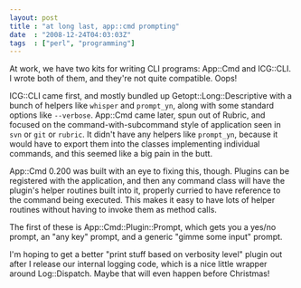 ```yaml
---
layout: post
title : "at long last, app::cmd prompting"
date  : "2008-12-24T04:03:03Z"
tags  : ["perl", "programming"]
---
```

At work, we have two kits for writing CLI programs:  App::Cmd and ICG::CLI.  I wrote both of them, and they're not quite compatible.  Oops!

ICG::CLI came first, and mostly bundled up Getopt::Long::Descriptive with a bunch of helpers like `whisper` and `prompt_yn`, along with some standard options like `--verbose`.  App::Cmd came later, spun out of Rubric, and focused on the command-with-subcommand style of application seen in `svn` or `git` or `rubric`.  It didn't have any helpers like `prompt_yn`, because it would have to export them into the classes implementing individual commands, and this seemed like a big pain in the butt.

App::Cmd 0.200 was built with an eye to fixing this, though.  Plugins can be registered with the application, and then any command class will have the plugin's helper routines built into it, properly curried to have reference to the command being executed.  This makes it easy to have lots of helper routines without having to invoke them as method calls.

The first of these is App::Cmd::Plugin::Prompt, which gets you a yes/no prompt, an "any key" prompt, and a generic "gimme some input" prompt.

I'm hoping to get a better "print stuff based on verbosity level" plugin out after I release our internal logging code, which is a nice little wrapper around Log::Dispatch.  Maybe that will even happen before Christmas! 
